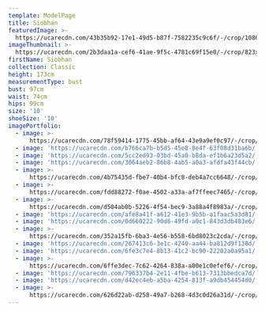 ```yaml
---
template: ModelPage
title: Siobhan
featuredImage: >-
  https://ucarecdn.com/43b35b92-17e1-49d5-b87f-7582235c9c6f/-/crop/1086x690/0,0/-/preview/
imageThumbnail: >-
  https://ucarecdn.com/2b3daa1a-cef6-41ae-9f5c-4781c69f15e0/-/crop/823x1182/438,168/-/preview/
firstName: Siobhan
collection: Classic
height: 173cm
measurementType: bust
bust: 97cm
waist: 74cm
hips: 99cm
size: '10'
shoeSize: '10'
imagePortfolio:
  - image: >-
      https://ucarecdn.com/78f59414-1775-45bb-af64-43e9a9ef0c97/-/crop/1386x2135/196,247/-/preview/
  - image: 'https://ucarecdn.com/b766ca7b-b5d5-45e8-8e4f-63f08d31ba6b/'
  - image: 'https://ucarecdn.com/5cc2ed93-03bd-45a0-b8da-ef1b6a23d5a2/'
  - image: 'https://ucarecdn.com/3064aeb2-86b8-4ab5-a0a3-afdfa43f44cb/'
  - image: >-
      https://ucarecdn.com/4b75435d-fbe7-40b4-bfc8-deb4a7cc6648/-/crop/1633x2275/0,174/-/preview/
  - image: >-
      https://ucarecdn.com/fdd88272-f0ae-4502-a33a-af7ffeec7465/-/crop/901x995/111,262/-/preview/
  - image: >-
      https://ucarecdn.com/d504ab0b-5226-4f54-bec9-3a88a4f8983a/-/crop/1073x1258/0,0/-/preview/
  - image: 'https://ucarecdn.com/afe8a41f-a612-41e3-9b5b-a1faac5a3d81/'
  - image: 'https://ucarecdn.com/0d660222-90d6-49fd-a0c1-843d3db483e6/'
  - image: >-
      https://ucarecdn.com/352a15fb-6ba3-4e56-b558-6bd8023c2cda/-/crop/837x602/51,92/-/preview/
  - image: 'https://ucarecdn.com/267413c6-3e1c-4240-aa44-ba812d9f130d/'
  - image: 'https://ucarecdn.com/6fe3c7e4-8b13-41c2-bc90-22202a0a95a1/'
  - image: >-
      https://ucarecdn.com/6ffe3dec-7c62-4264-838a-a00e1c0efef6/-/crop/804x722/41,358/-/preview/
  - image: 'https://ucarecdn.com/796337b4-2e11-4fbe-b613-7313bbedca7d/'
  - image: 'https://ucarecdn.com/d42ec4eb-a5ba-4254-813f-a9db454454d0/'
  - image: >-
      https://ucarecdn.com/626d22ab-d258-49a7-b268-4d3c0d26a31d/-/crop/1170x1722/0,45/-/preview/
---
```


